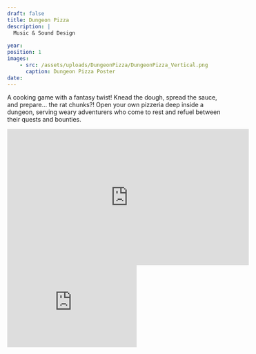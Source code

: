 ```yaml
---
draft: false
title: Dungeon Pizza
description: |
  Music & Sound Design
  
year:
position: 1
images:
    - src: /assets/uploads/DungeonPizza/DungeonPizza_Vertical.png
      caption: Dungeon Pizza Poster
date:
---
```

A cooking game with a fantasy twist! Knead the dough, spread the sauce, and prepare… the rat chunks?! Open your own pizzeria deep inside a dungeon, serving weary adventurers who come to rest and refuel between their quests and bounties.
<iframe width="560" height="315" src="https://www.youtube-nocookie.com/embed/0e6d9s1p2BE?si=1rfR-VIvf1WyEb0j" title="YouTube video player" frameborder="0" allow="accelerometer; autoplay; clipboard-write; encrypted-media; gyroscope; picture-in-picture; web-share" referrerpolicy="strict-origin-when-cross-origin" allowfullscreen></iframe>
<iframe src="https://store.steampowered.com/widget/3834910/" frameborder="0" width="auto" height="190"></iframe>